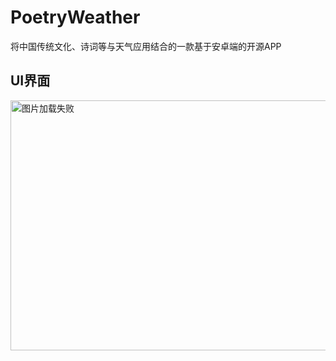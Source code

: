 # PoetryWeather
将中国传统文化、诗词等与天气应用结合的一款基于安卓端的开源APP<br>
## UI界面
<img src="http://hzmeurasia.cn/poetry_weather/img_github_poetry_weather/1.png" width="720" height="400" alt="图片加载失败"/>
